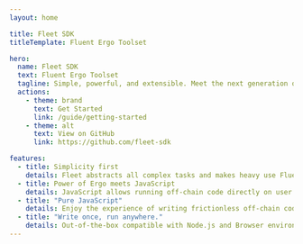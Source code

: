 ```yaml
---
layout: home

title: Fleet SDK
titleTemplate: Fluent Ergo Toolset

hero:
  name: Fleet SDK
  text: Fluent Ergo Toolset
  tagline: Simple, powerful, and extensible. Meet the next generation of Ergo Platform's off-chain code SDKs.
  actions:
    - theme: brand
      text: Get Started
      link: /guide/getting-started
    - theme: alt
      text: View on GitHub
      link: https://github.com/fleet-sdk

features:
  - title: Simplicity first
    details: Fleet abstracts all complex tasks and makes heavy use Fluent APIs to deliver a great developer experience.
  - title: Power of Ergo meets JavaScript
    details: JavaScript allows running off-chain code directly on user's browser, which means better decentralization as it makes backends unnecessary for most cases.
  - title: "Pure JavaScript"
    details: Enjoy the experience of writing frictionless off-chain code with a fully typed and pure JS library.
  - title: "Write once, run anywhere."
    details: Out-of-the-box compatible with Node.js and Browser environments.
---
```


